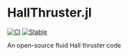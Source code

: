 # HallThruster.jl
[![CI](https://github.com/archermarx/HallThruster.jl/actions/workflows/ci.yml/badge.svg)](https://github.com/archermarx/HallThruster.jl/actions/workflows/ci.yml) [![Stable](https://img.shields.io/badge/docs-stable-blue.svg)](https://archermarx.github.io/HallThruster.jl/stable)

An open-source fluid Hall thruster code

